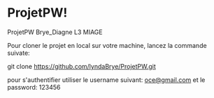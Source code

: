 # ProjetPW!
ProjetPW Brye_Diagne L3 MIAGE

Pour cloner le projet en local sur votre machine, lancez la commande suivate:

git clone https://github.com/lyndaBrye/ProjetPW.git

pour s'authentifier utiliser le username suivant: oce@gmail.com
et le password: 123456
